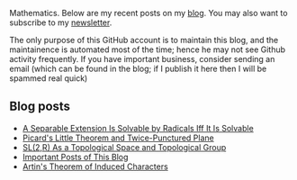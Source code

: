 Mathematics. Below are my recent posts on my [blog](https://desvl.xyz). You may also want to subscribe to my [newsletter](https://desvl.substack.com/).

The only purpose of this GitHub account is to maintain this blog, and the maintainence is automated most of the time; hence he may not see Github activity frequently. If you have important business, consider sending an email (which can be found in the blog; if I publish it here then I will be spammed real quick)

## Blog posts
<!-- BLOG-POST-LIST:START -->
- [A Separable Extension Is Solvable by Radicals Iff It Is Solvable](https://desvl.xyz/2023/10/21/solvable-by-radical/)
- [Picard&#39;s Little Theorem and Twice-Punctured Plane](https://desvl.xyz/2023/09/18/picard-little/)
- [SL&lpar;2,R&rpar; As a Topological Space and Topological Group](https://desvl.xyz/2023/08/12/sl2-decomposition/)
- [Important Posts of This Blog](https://desvl.xyz/2023/08/04/posts/)
- [Artin&#39;s Theorem of Induced Characters](https://desvl.xyz/2023/07/17/artin-theorem/)
<!-- BLOG-POST-LIST:END -->

